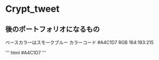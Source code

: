 # Crypt_tweet

## 後のポートフォリオになるもの

ベースカラーはスモークブルー
カラーコード #A4C1D7
RGB 164:193:215

''' html
 #A4C1D7
'''